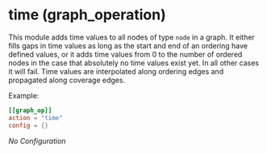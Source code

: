 # time (graph_operation)

This module adds time values to all nodes of type `node` in a graph. It either fills gaps in time values as long
as the start and end of an ordering have defined values, or it adds time values from 0 to the number of ordered
nodes in the case that absolutely no time values exist yet. In all other cases it will fail. Time values are
interpolated along ordering edges and propagated along coverage edges.

Example:
```toml
[[graph_op]]
action = "time"
config = {}
```

*No Configuration*
